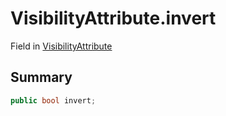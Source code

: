 # VisibilityAttribute.invert

Field in [VisibilityAttribute](/docs/api/csharp/yarn.unity.visibilityattribute.md)

## Summary



```csharp
public bool invert;
```

